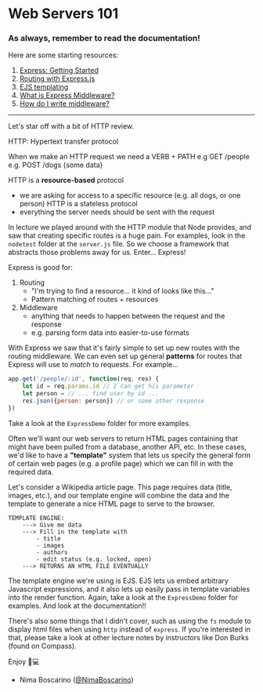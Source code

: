 # Web Servers 101

### As always, remember to read the documentation!
Here are some starting resources:
1) [Express: Getting Started](https://expressjs.com/en/starter/installing.html) 
2) [Routing with Express.js](https://expressjs.com/en/guide/routing.html) 
3) [EJS templating](http://ejs.co/)
4) [What is Express Middleware?](https://expressjs.com/en/guide/using-middleware.html)
5) [How do I write middleware?](https://expressjs.com/en/guide/writing-middleware.html)

-----
Let's star off with a bit of HTTP review.

HTTP: Hypertext transfer protocol

When we make an HTTP request we need a VERB + PATH
e.g GET /people
e.g. POST /dogs {some data}


HTTP is a **resource-based** protocol
- we are asking for access to a specific resource (e.g. all dogs, or one person)
HTTP is a stateless protocol
- everything the server needs should be sent with the request

In lecture we played around with the HTTP module that Node provides, and saw that creating specific routes is a huge pain. For examples, look in the `nodetest` folder at the `server.js` file. So we choose a framework that abstracts those problems away for us. Enter... Express!

Express is good for:
1) Routing
    - "I'm trying to find a resource... it kind of looks like this..."
    - Pattern matching of routes + resources
2) Middleware
    - anything that needs to happen between the request and the response
    - e.g. parsing form data into easier-to-use formats

With Express we saw that it's fairly simple to set up new routes with the routing middleware. We can even set up general **patterns** for routes that Express will use to *match* to requests. For example...

```js
app.get('/people/:id', function(req, res) {
    let id = req.params.id // I can get his parameter
    let person = // ... find user by id ...
    res.json({person: person}) // or some other response
})
```

Take a look at the `ExpressDemo` folder for more examples.

Often we'll want our web servers to return HTML pages containing that might have been pulled from a database, another API, etc. In these cases, we'd like to have a **"template"** system that lets us specify the general form of certain web pages (e.g. a profile page) which we can fill in with the required data.

Let's consider a Wikipedia article page. This page requires data (title, images, etc.), and our template engine will combine the data and the template to generate a nice HTML page to serve to the browser.
    
    TEMPLATE ENGINE:
        ---> Give me data
        ---> Fill in the template with
            - title
            - images
            - authors
            - edit status (e.g. locked, open)
        ---> RETURNS AN HTML FILE EVENTUALLY
    
The template engine we're using is EJS. EJS lets us embed arbitrary Javascript expressions, and it also lets up easily pass in template variables into the render function. Again, take a look at the `ExpressDemo` folder for examples. And look at the documentation!!

There's also some things that I didn't cover, such as using the `fs` module to display html files when using `http` instead of `express`. If you're interested in that, please take a look at other lecture notes by instructors like Don Burks (found on Compass).

Enjoy 🤖💻

- Nima Boscarino ([@NimaBoscarino](http://twitter.com/NimaBoscarino))


